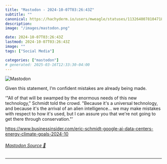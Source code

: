 ```yaml
---
title: "Mastodon - 2024-10-07T03:26:43Z"
subtitle: ""
canonical: https://hachyderm.io/users/mweagle/statuses/113264007810471851
description:
image: "/images/mastodon.png"

date: 2024-10-07T03:26:43Z
lastmod: 2024-10-07T03:26:43Z
image: ""
tags: ["Social Media"]

categories: ["mastodon"]
# generated: 2025-03-16T12:33:30-04:00
---
```

![Mastodon](/images/mastodon.png)

<p>Given this statement, I’m confident mistakes are already being made. </p><p>‘&quot;All of that will be swamped by the enormous needs of this new technology,&quot; Schmidt told the crowd. &quot;Because it&#39;s a universal technology, and because it&#39;s the arrival of an alien intelligence… we may make mistakes with respect to how it&#39;s used, but I can assure you that we&#39;re not going to get there through conservation.&quot;’</p><p><a href="https://www.businessinsider.com/eric-schmidt-google-ai-data-centers-energy-climate-goals-2024-10" target="_blank" rel="nofollow noopener noreferrer" translate="no"><span class="invisible">https://www.</span><span class="ellipsis">businessinsider.com/eric-schmi</span><span class="invisible">dt-google-ai-data-centers-energy-climate-goals-2024-10</span></a></p>


###### [Mastodon Source 🐘](https://hachyderm.io/@mweagle/113264007810471851)

___
